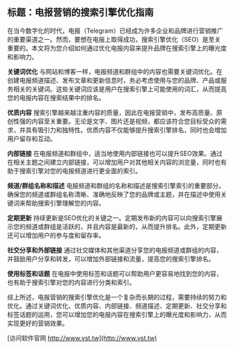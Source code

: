## **标题：电报营销的搜索引擎优化指南**

在当今数字化的时代，电报（Telegram）已经成为许多企业和品牌进行营销推广的重要渠道之一。然而，要想在电报上取得成功，搜索引擎优化（SEO）是至关重要的。本文将为您介绍如何通过优化电报内容来提升品牌在搜索引擎上的曝光度和影响力。

**关键词优化**
与网站和博客一样，电报频道和群组中的内容也需要关键词优化。在创建电报频道描述、发布文章和更新信息时，务必考虑使用与您的品牌、产品或服务相关的关键词。这些关键词应该是用户在搜索引擎上可能使用的词汇，从而提高您的电报内容在搜索结果中的排名。

**优质内容**
搜索引擎越来越注重内容的质量，因此在电报营销中，发布高质量、原创性强的内容至关重要。无论是文字、图片还是视频，都应该符合您目标受众的需求，并具有吸引力和独特性。优质内容不仅能够提升搜索引擎排名，同时也会增加用户留存和互动。

**内部链接**
在电报频道和群组中，适当地使用内部链接也可以提升SEO效果。通过在相关主题之间建立内部链接，可以增加用户对其他相关内容的浏览量，同时也有助于搜索引擎对您的电报频道进行更全面的索引。

**频道/群组名称和描述**
电报频道和群组的名称和描述是搜索引擎索引的重要部分。确保您的频道或群组名称清晰、准确地反映了您的品牌或主题，并在描述中使用关键词来帮助搜索引擎理解您的内容。

**定期更新**
持续更新是SEO优化的关键之一。定期发布新的内容可以向搜索引擎展示您的频道或群组是活跃的，并且内容是最新的，从而提升排名。此外，定期更新还可以增加用户的参与度和留存率。

**社交分享和外部链接**
通过社交媒体和其他渠道分享您的电报频道或群组的内容，并鼓励用户分享和转发，可以增加外部链接和流量，提高您的搜索引擎排名。

**使用标签和话题**
在电报中使用标签和话题可以帮助用户更容易地找到您的内容，也有助于搜索引擎对您的内容进行分类和索引。

综上所述，电报营销的搜索引擎优化是一个复杂而长期的过程，需要持续的努力和优化。通过关键词优化、优质内容、内部链接、频道描述、定期更新、社交分享和标签话题的运用，您可以增加您的电报内容在搜索引擎上的曝光度和影响力，从而实现更好的营销效果。


[访问软件官网 http://www.vst.tw](http://www.vst.tw)

